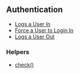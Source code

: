 ## Authentication

* [Logs a User In](/sentry-1/authentication/login)
* [Force a User to Login In](/sentry-1/authentication/force-login)
* [Logs a User Out](/sentry-1/authentication/logout)

### Helpers

* [check()](/sentry-1/authentication/check)
